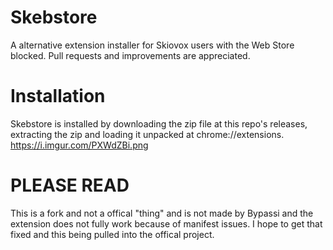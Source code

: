 # Skebstore

A alternative extension installer for Skiovox users with the Web Store blocked.
Pull requests and improvements are appreciated.

# Installation
Skebstore is installed by downloading the zip file at this repo's releases, extracting the zip and loading it unpacked at chrome://extensions.
https://i.imgur.com/PXWdZBi.png
# PLEASE READ
This is a fork and not a offical "thing" and is not made by Bypassi and the extension does not fully work because of manifest issues. I hope to get that fixed and this being pulled into the offical project.

